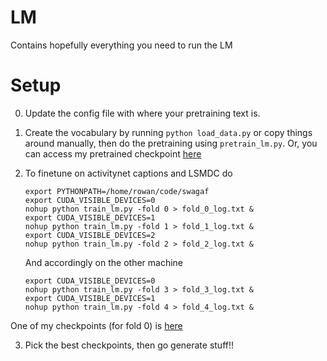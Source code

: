 # LM

Contains hopefully everything you need to run the LM

# Setup

0. Update the config file with where your pretraining text is.

1. Create the vocabulary by running ```python load_data.py``` or copy things around manually, then do the pretraining using `pretrain_lm.py`. Or, you can access my pretrained checkpoint [here](https://drive.google.com/file/d/1Ik7cbGs-wbAKKCeuYA8Uhe5O3pHJwHcj/view?usp=sharing)
    
2. To finetune on activitynet captions and LSMDC do
    
    ```
    export PYTHONPATH=/home/rowan/code/swagaf
    export CUDA_VISIBLE_DEVICES=0
    nohup python train_lm.py -fold 0 > fold_0_log.txt &
    export CUDA_VISIBLE_DEVICES=1
    nohup python train_lm.py -fold 1 > fold_1_log.txt &
    export CUDA_VISIBLE_DEVICES=2
    nohup python train_lm.py -fold 2 > fold_2_log.txt &
    ```
    
    And accordingly on the other machine
    ```
    export CUDA_VISIBLE_DEVICES=0
    nohup python train_lm.py -fold 3 > fold_3_log.txt &
    export CUDA_VISIBLE_DEVICES=1
    nohup python train_lm.py -fold 4 > fold_4_log.txt &
    ```

One of my checkpoints (for fold 0) is [here](https://drive.google.com/file/d/1J9QPJTIOIDR4V_zGB8ejilWAXXkxrogC/view?usp=sharing)

3. Pick the best checkpoints, then go generate stuff!!
